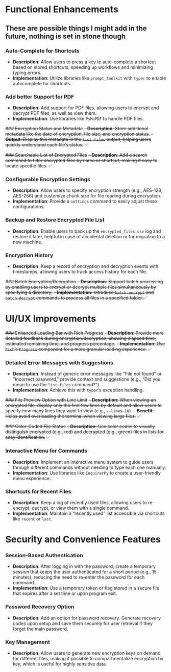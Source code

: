 # Functional Enhancements

## These are possible things I might add in the future, nothing is set in stone though

### Auto-Complete for Shortcuts
- **Description**: Allow users to press a key to auto-complete a shortcut based on stored shortcuts, speeding up workflows and minimizing typing errors.
- **Implementation**: Utilize libraries like `prompt_toolkit` with `typer` to enable autocomplete for shortcuts.

### Add better Support for PDF
- **Description**: Add support for PDF files, allowing users to encrypt and decrypt PDF files, as well as view them.
- **Implementation**: Use libraries like `PyMuPDF` to handle PDF files.

~~### Encryption Status and Metadata~~
~~- **Description**: Store additional metadata like the date of encryption, file size, and encryption status.~~
~~- **Output**: Display this metadata in the `list-files` output, helping users quickly understand each file’s status.~~ ✅

~~### Searchable List of Encrypted Files~~
~~- **Description**: Add a search command to filter encrypted files by name or shortcut, making it easy to locate specific files.~~ ✅

### Configurable Encryption Settings
- **Description**: Allow users to specify encryption strength (e.g., AES-128, AES-256) and customize chunk size for file reading during encryption.
- **Implementation**: Provide a `settings` command to easily adjust these configurations.

### Backup and Restore Encrypted File List
- **Description**: Enable users to back up the `encrypted_files.csv` log and restore it later, helpful in case of accidental deletion or for migration to a new machine.

### Encryption History
- **Description**: Keep a record of encryption and decryption events with timestamps, allowing users to track access history for each file.

~~### Batch Encryption/Decryption~~
~~- **Description**: Support batch processing by enabling users to encrypt or decrypt multiple files simultaneously by specifying a directory.~~
~~- **Implementation**: Introduce `batch-encrypt` and `batch-decrypt` commands to process all files in a specified folder.~~✅

# UI/UX Improvements

~~### Enhanced Loading Bar with Rich Progress~~
~~- **Description**: Provide more detailed feedback during encryption/decryption, showing elapsed time, estimated remaining time, and progress percentage.~~
~~- **Implementation**: Use `Rich`’s `Progress` component for a more granular loading experience.~~ ✅

### Detailed Error Messages with Suggestions
- **Description**: Instead of generic error messages like "File not found" or "Incorrect password," provide context and suggestions (e.g., “Did you mean to use the `list-files` command?”).
- **Implementation**: Achieve this with `typer`’s exception handling.

~~### File Preview Option with Line Limit~~
~~- **Description**: When viewing an encrypted file, display only the first few lines by default and allow users to specify how many lines they want to view (e.g., `--lines 10`).~~
~~- **Benefit**: Helps avoid overloading the terminal when viewing large files.~~ ✅

~~### Color-Coded File Status~~
~~- **Description**: Use color codes to visually distinguish encrypted (e.g., red) and decrypted (e.g., green) files in lists for easy identification.~~ ✅

### Interactive Menu for Commands
- **Description**: Implement an interactive menu system to guide users through different commands without needing to type each one manually.
- **Implementation**: Use libraries like `InquirerPy` to create a user-friendly menu experience.

### Shortcuts for Recent Files
- **Description**: Keep a log of recently used files, allowing users to re-encrypt, decrypt, or view them with a single command.
- **Implementation**: Maintain a “recently used” list accessible via shortcuts like `recent` or `last`.

# Security and Convenience Features

### Session-Based Authentication
- **Description**: After logging in with the password, create a temporary session that keeps the user authenticated for a short period (e.g., 15 minutes), reducing the need to re-enter the password for each command.
- **Implementation**: Use a temporary token or flag stored in a secure file that expires after a set time or upon program exit.

### Password Recovery Option
- **Description**: Add an option for password recovery. Generate recovery codes upon setup and save them securely for user retrieval if they forget the main password.

### Key Management
- **Description**: Allow users to generate new encryption keys on demand for different files, making it possible to compartmentalize encryption by key, which is useful for highly sensitive data.
